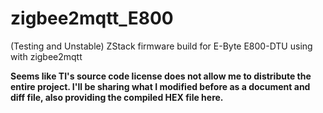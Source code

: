 # zigbee2mqtt_E800

(Testing and Unstable) ZStack firmware build for E-Byte E800-DTU using with zigbee2mqtt

**Seems like TI's source code license does not allow me to distribute the entire project. I'll be sharing what I modified before as a document and diff file, also providing the compiled HEX file here.**
